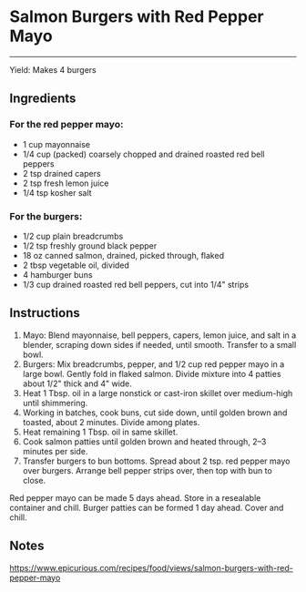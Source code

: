 # Salmon Burgers with Red Pepper Mayo
---
Yield: Makes 4 burgers

## Ingredients
### For the red pepper mayo:
- 1 cup mayonnaise
- 1/4 cup (packed) coarsely chopped and drained roasted red bell peppers
- 2 tsp drained capers
- 2 tsp fresh lemon juice
- 1/4 tsp kosher salt

### For the burgers:
- 1/2 cup plain breadcrumbs
- 1/2 tsp freshly ground black pepper
- 18 oz canned salmon, drained, picked through, flaked
- 2 tbsp vegetable oil, divided
- 4 hamburger buns
- 1/3 cup drained roasted red bell peppers, cut into 1/4" strips

## Instructions
1. Mayo: Blend mayonnaise, bell peppers, capers, lemon juice, and salt in a blender, scraping down sides if needed, until smooth. Transfer to a small bowl.
2. Burgers: Mix breadcrumbs, pepper, and 1/2 cup red pepper mayo in a large bowl. Gently fold in flaked salmon. Divide mixture into 4 patties about 1/2" thick and 4" wide.
3. Heat 1 Tbsp. oil in a large nonstick or cast-iron skillet over medium-high until shimmering.
4. Working in batches, cook buns, cut side down, until golden brown and toasted, about 2 minutes. Divide among plates.
5. Heat remaining 1 Tbsp. oil in same skillet.
6. Cook salmon patties until golden brown and heated through, 2–3 minutes per side.
7. Transfer burgers to bun bottoms. Spread about 2 tsp. red pepper mayo over burgers. Arrange bell pepper strips over, then top with bun to close.

Red pepper mayo can be made 5 days ahead. Store in a resealable container and chill. Burger patties can be formed 1 day ahead. Cover and chill.

## Notes
https://www.epicurious.com/recipes/food/views/salmon-burgers-with-red-pepper-mayo
